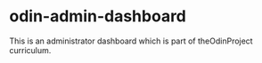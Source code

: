 # odin-admin-dashboard
This is an administrator dashboard which is part of theOdinProject curriculum.
